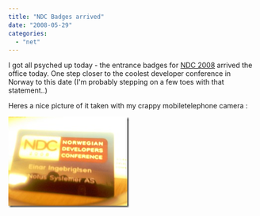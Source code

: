 ```yaml
---
title: "NDC Badges arrived"
date: "2008-05-29"
categories: 
  - "net"
---
```


I got all psyched up today - the entrance badges for [NDC 2008](http://www.ndc2008.no) arrived the office today. One step closer to the coolest developer conference in Norway to this date (I'm probably stepping on a few toes with that statement..)

Heres a nice picture of it taken with my crappy mobiletelephone camera :

[![IMAGE_242](images/ndcbadgesarrived_86b7_image_242_thumb.jpg)](http://localhost:8080/wp-content/2012/07/NDCBadgesarrived_86B7_IMAGE_242_2.jpg)
